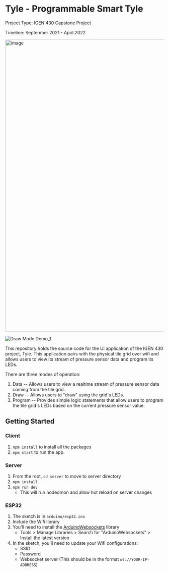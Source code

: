 # Tyle - Programmable Smart Tyle

Project Type: IGEN 430 Capstone Project

Timeline: September 2021 - April 2022

<img width="925" alt="image" src="https://user-images.githubusercontent.com/42523645/160368527-ebdaf929-7c2f-48b3-8b72-260f6ebb475a.png">

![Draw Mode Demo_1](https://user-images.githubusercontent.com/42523645/160369091-d3d2aaf8-633b-49b1-8773-e152cbec4de0.gif)


This repository holds the source code for the UI application of the IGEN 430 project, Tyle. This application pairs with the physical tile grid over wifi and allows users to view its stream of pressure sensor data and program its LEDs.

There are three modes of operation:

1. Data -- Allows users to view a realtime stream of pressure sensor data coming from the tile grid.
2. Draw -- Allows users to "draw" using the grid's LEDs.
3. Program -- Provides simple logic statements that allow users to program the tile grid's LEDs based on the current pressure sensor value.

## Getting Started

### Client
1. `npm install` to install all the packages
2. `npm start` to run the app.

### Server
1. From the root, `cd server` to move to server directory
2. `npm install`
3. `npm run dev`
    - This will run nodedmon and allow hot reload on server changes

### ESP32
1. The sketch is in `arduino/esp32.ino`
2. Include the Wifi library
3. You'll need to install the [ArduinoWebsockets](https://github.com/gilmaimon/ArduinoWebsockets) library
    - Tools > Manage Libraries > Search for "ArduinoWebsockets" > Install the latest version
4. In the sketch, you'll need to update your Wifi configurations:
    - SSID
    - Password
    - Websocket server (This should be in the format `ws://YOUR-IP-ADDRESS`)
